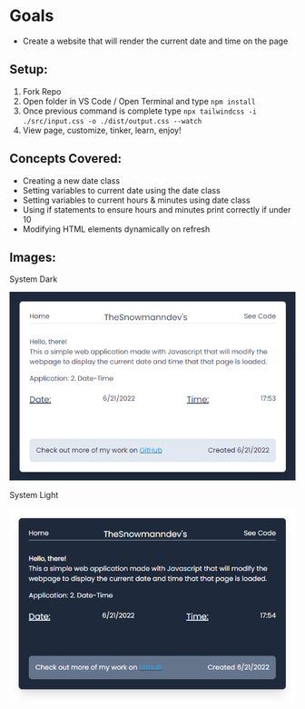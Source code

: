 # Goals

- Create a website that will render the current date and time on the page

## Setup:

1. Fork Repo
2. Open folder in VS Code / Open Terminal and type `npm install`
3. Once previous command is complete type `npx tailwindcss -i ./src/input.css -o ./dist/output.css --watch`
4. View page, customize, tinker, learn, enjoy!

## Concepts Covered:

- Creating a new date class
- Setting variables to current date using the date class
- Setting variables to current hours & minutes using date class
- Using if statements to ensure hours and minutes print correctly if under 10
- Modifying HTML elements dynamically on refresh

## Images:

System Dark

![Alt text](https://raw.githubusercontent.com/Thesnowmanndev/Random-Small-Web-Apps/JS-Datetime/2.%20Date-time/images/System-Dark.png "Picture of Page with Dark Theme")

System Light

![Alt text](https://raw.githubusercontent.com/Thesnowmanndev/Random-Small-Web-Apps/JS-Datetime/2.%20Date-time/images/System-Light.png "Picture of Page with Light Theme")
